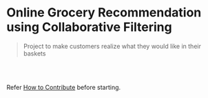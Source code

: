 # Online Grocery Recommendation using Collaborative Filtering 
> Project to make customers realize what they would like in their baskets


<br/>
<br/>

Refer [How to Contribute](https://github.com/Devs-Paradise/Devs-Machine-Learning-Playground/blob/main/Steps_For_Beginners.md) before starting.
